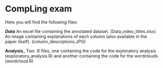 # CompLing exam
Here you will find the following files:

___Data___
An excel file containing the annotated dataset. (Data_video_titles.xlsx)
An image containing explanations of each column (also available in the paper itself). (column_descriptions.JPG)

__Analysis___
Two .R files, one containing the code for the exploratory analysis (exploratory_analysis.R)
and another containing the code for the wordclouds (wordcloud.R)

